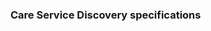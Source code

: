 ### Care Service Discovery specifications

<!-- ### Summary of IHE mobile Care Service Discovery
The [IHE mCSD (Mobile Care Services Discovery)](https://profiles.ihe.net/ITI/mCSD/ImplementationGuide/ihe.iti.mcsd|3.9.0) specification is part of the Integrating the Healthcare Enterprise (IHE) initiative. It focusses on how it enables healthcare organizations to discover and address care services. It includes FHIR R4-based resourcetypes Organization, OrganizationAffiliation, Location, Practitioner, PractitionerRole, HealthcareService and Endpoints. IHE mCSD has defined profiles for concepts Facility and Jurisdiction.
IHE mCSD uses standard FHIR REST queries to, periodically, collect/update all resources in a central (e.g. National) repository. It also uses standard FHIR REST queries to search/select resources from a central repository. Key features for resourcetypes used in SCP:
- Organization: Organizations are “umbrella” entities; these may be considered the administrative bodies under whose auspices care services are provided. An organization has a unique identifier and may have additional administrative attributes such as contact person, mailing address, etc. Departments of an institution, or other administrative units, may be represented as child Organizations of a parent Organization.
- Practitioner – A Practitioner is a health worker such as defined by WHO (in Chapter 1 of the World Health Report 2006); a Practitioner might be a physician, nurse, pharmacist, community health worker, district health manager, etc. Practitioners have contact and demographic attributes. Each Practitioner may be related to one or more Organizations, one or more Locations and one or more Healthcare Services. Specific attributes (type/role) may be associated with the Practitioner relationship with an Organization in a PractitionerRole resource.
- Healthcare Service – Each healthcare service has a unique identifier. Examples include surgical services, antenatal care services, or primary care services. The combination of a Healthcare Service offered at a Location may have specific attributes including contact person, hours of operation, etc.
- Location – Locations are physical places where care can be delivered such as buildings, wards, rooms, or vehicles. A Location has a unique identifier and may have geographic attributes (address, geocode), attributes regarding its hours of operation, etc. Each Location may be related to one Organization. A location may have a hierarchical relationship with other locations.
- Endpoint - An Organization may be reachable for electronic data exchange through electronic Endpoint(s). An Endpoint may be a FHIR server, an IHE web services actor, or some other mechanism. If an Organization does not have an Endpoint, it may still be reachable via an Endpoint at its parent Organization or an affiliated Organization.

### Care Service Discovery in Shared Care Planning
In Shared Care Planning, information is needed to discover or address other care providers, departments or practitioners that are relevant for the patient. For this, the FHIR R4 resources Organization, PractitionerRole, HealthcareServices, Location and Endpoint are used. The first three resourcestypes provide information for the *type* of organization, type of practitioners and (healthcare-) services offered. Resourcetypes Location and Endpoint provide information on the geographical/physical or digital/virtual *location* of the entity.

A SCP node must register and publish entities (Locations, HealthcareServices, etc.) that exist in the local organization. 

A Care Service Directory collects all entities periodically from all SCP nodes. In oreder to do that, the Care Service Directory needs a list of all organizations/endpoints in scope of the CSD.

The SCP node uses the Care Service Directory to select or search for e.g. HealthcareServices or Endpoints that it needs. 

In practice, there are many deployment optionns. In theory, every SCP node could perform the role of a Care Service Directory, but that would be an inefficient, not-very-scalable approach. You could also have 1 central CSD, but that would result in being highly dependant on that single service (single point of failure). Hybrid approaches are also possible where, e.g., a central CSD node periodically collects all entities and SCP nodes copy the CSD to a local repository.

### example use case
#### Use Case #1: Practitioner Query
The patient, Vera Brooks, consults with her physician who recommends surgery. The physician can assist the patient in finding a suitable surgeon, taking into consideration the location and specialty of the surgeon.
- Vera Brooks sees her family physician, Dr. West, regarding a recent knee injury.
- Dr. West diagnoses the problem as a torn ACL and decides to refer Vera to an orthopedic surgeon.
- Dr. West uses her EHR query tool, which implements a Care Services Selective Consumer to search for orthopedic surgeons within 30km of Vera’s home.
- The EHR retrieves the information from a Care Service Directory and displays it to Dr. West.
- Vera and Dr. West decide on an orthopedic surgeon Dr. East; Dr. West prepares a referral.
<div>
{% include care-services-use-case-1.svg %}
</div>

#### Use Case #2: Endpoint Discovery
Dr. West just created a referral (for patient Vera Brooks from use case #1). The EHR has to notify the Orthopedic clinic of this referral. This may include some recurring requests:
- The EHR looks up the PractionerRole instance of Dr. East at the CSD, fetches related endpoints and checks if these are capable of receiving SCP notifications. If none found:
    - The EHR looks up the associated Organization of the PractionerRole at the CSD, fetches related endpoints and checks if these are capable of receiving SCP notifications. If none found:
        - The EHR looks up the associated/parent Organization of the Organization at the CSD, fetches related endpoints and checks if these are capable of receiving SCP notifications. If none found: repeat last step.
- As soon as an endpoint is found, the EHR sends the notification and referral-workflow continues.

<div>
{% include care-services-use-case-2.svg %}
</div>

### requirements for a SCP endpoint
A SCP endpoint will perform the IHE mCSD role of 'Care Services Update Supplier'. A SCP node must register and publish entities (Locations, HealthcareServices, etc.) that exist in the local organization. The entities will be collected by a Care Service Directory using a history-search, getting all changes since a specific datetime.

A Shared Care Planning **endpoint** shall implement the following capabilities:
- support the `Organization`, `Location`, `Practitioner`, `PractitionerRole`, `HealthcareService`, `Endpoint` resources
    - support the `history-type` interaction
        - support searchparameter `_since`

### requirements for SCP node
A SCP node/client will perform the IHE mCSD role of 'Care Services Selective Consumer'. It should enable a practitioner, like [Dr. West in use case 1](#use-case-1-practitioner-query), to search for other care services or to find the endpoint for a, e.g., department (organization). The SCP node should basically be able to use the collected data in the CSD.
 


### requirements for a Care Service Directory endpoint

A CSD endpoint will perform the IHE mCSD role of 'Care Services Selective Supplier':

- support searchparameters `_id` and `_lastUpdated`
- support the `Organization` resource
    - support the `search-type` interaction
        - support searchparameters `active`,`identifier`, `name`, `name:contains`, `name:exact`, `partof`, `type`
        - supports including references at `Organization.endpoint`
- support the `Location` resource
    - support the `search-type` interaction
        - support searchparameters `near`,`near-distance`, `identifier`, `name`, `name:contains`, `name:exact`, `organization`, `partof`, `type`, `status`
        - supports including references at `Location.organization`
- support the `Practitioner` resource
    - support the `search-type` interaction
        - support searchparameters `active`,`identifier`, `name`, `name:contains`, `name:exact`, `given`, `given:contains`, `given:exact`,`family`, `family:contains`, `family:exact`,
- support the `PractitionerRole` resource
    - support the `search-type` interaction
        - support searchparameters `active`,`location`, `organization`, `role`, `service` and `specialty`
        - supports including references at `PractitionerRole.practitioner`
- support the `HealthcareService` resource
    - support the `search-type` interaction
        - support searchparameters `active`,`identifier`, `location`, `name`, `name:contains`, `name:exact`, `organization` and `service-type`
- support the `Endpoint` resource
    - support the `search-type` interaction
        - support searchparameters `identifier`,`organization` and `status`


### requirements for Care Service Directory service

A CSD node/client will perform the IHE mCSD role of 'Care Services Update Consumer'. It should periodically loop through all SCP node and fetch any changes in the registered entities and merging those in the repoository of the CSD.  -->
